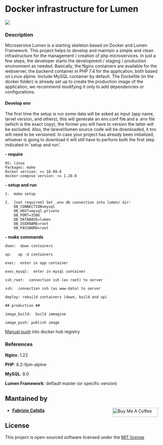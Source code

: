 # Docker infrastructure for Lumen 

![](https://img.shields.io/github/v/release/FabrizioCafolla/lumen-microservice)

### Description

Microservice Lumen is a starting skeleton based on Docker and Lumen Framework. This project helps to develop and maintain a simple and clean infrastructure for the management / creation of php microservices. In just a few steps, the developer starts the development / staging / production environment as needed.
Basically, the Nginx containers are available for the webserver, the backend container in PHP 7.4 for the application, both based on Linux alpine. Include MySQL container by default.
The Dockefile (in the docker folder) is already set up to create the production image of the application, we recommend modifying it only to add dependencies or configurations.

#### Develop env

The first time the setup is run some data will be asked as input (app name, larvel version, and others), this will generate an env.conf file and a .env file (which is the exact copy), the former you will have to version the latter will be excluded. Also, the laravel/lumen source code will be downloaded, it too will need to be versioned. In case your project has already been initialized, whoever is going to download it will still have to perform both the first step indicated in 'setup and run'.

**- require**
    
    OS: linux
    Packages: make
    Docker version: >= 18.09.6
    docker-compose version: >= 1.28.0

**- setup and run**

    1.  make setup

    2.  [not required] Set .env db connection into lumen/ dir:
        DB_CONNECTION=mysql
        DB_HOST=mysql.private
        DB_PORT=3306
        DB_DATABASE=lumen
        DB_USERNAME=root
        DB_PASSWORD=root
    
    
**- make commands**

    down:  down containers

    up:   up -d containers

    exec:  enter in app container

    exec_mysql:  enter in mysql container

    ssh_root:  connection ssh (as root) to server

    ssh:  connection ssh (as www-data) to server

    deploy: rebuild containers (down, build and up)

    ## production ##

    image_build:  build immagine

    image_push: publish image


[Manual push](https://docs.docker.com/engine/reference/commandline/push/) into docker hub registry

### References 
    
**Nginx**: 1.22

**PHP**: 8.2-fpm-alpine

**MySQL**: 8.0

**Lumen Framework**: delfault master (or specific version)


## Mantained by

- **[Fabrizio Cafolla](https://github.com/FabrizioCafolla)**
  <a href="https://www.buymeacoffee.com/fabriziocafolla" target="_blank"><img  align="right" src="https://www.buymeacoffee.com/assets/img/custom_images/orange_img.png" alt="Buy Me A Coffee" style="height: 30px !important; width: 150px !important" ></a>

## License

This project is open-sourced software licensed under the [MIT license](http://opensource.org/licenses/MIT)
